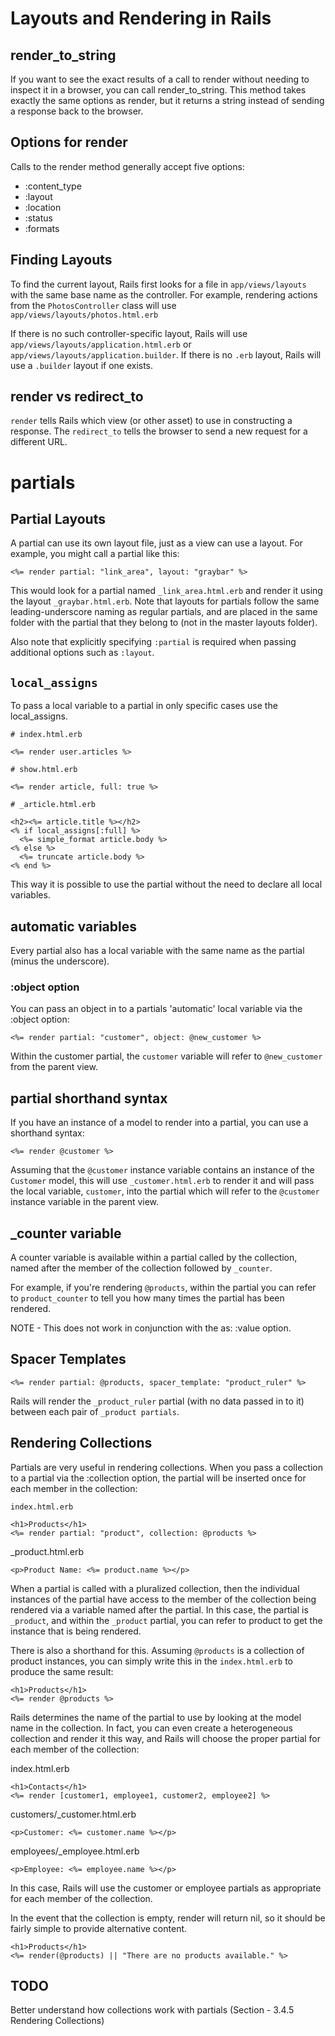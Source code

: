 # Layouts and Rendering in Rails

## render_to_string

If you want to see the exact results of a call to render without needing to inspect it in a browser, you can call render_to_string. This method takes exactly the same options as render, but it returns a string instead of sending a response back to the browser.

## Options for render

Calls to the render method generally accept five options:

- :content_type
- :layout
- :location
- :status
- :formats

## Finding Layouts

To find the current layout, Rails first looks for a file in `app/views/layouts` with the same base name as the controller. For example, rendering actions from the `PhotosController` class will use `app/views/layouts/photos.html.erb`

If there is no such controller-specific layout, Rails will use `app/views/layouts/application.html.erb` or `app/views/layouts/application.builder`. If there is no `.erb` layout, Rails will use a `.builder` layout if one exists.

## render vs redirect_to

`render` tells Rails which view (or other asset) to use in constructing a response. The `redirect_to` tells the browser to send a new request for a different URL.

# partials

## Partial Layouts

A partial can use its own layout file, just as a view can use a layout. For example, you might call a partial like this:

```
<%= render partial: "link_area", layout: "graybar" %>
```

This would look for a partial named `_link_area.html.erb` and render it using the layout `_graybar.html.erb`. Note that layouts for partials follow the same leading-underscore naming as regular partials, and are placed in the same folder with the partial that they belong to (not in the master layouts folder).

Also note that explicitly specifying `:partial` is required when passing additional options such as `:layout`.

## `local_assigns`

To pass a local variable to a partial in only specific cases use the local_assigns.

```
# index.html.erb

<%= render user.articles %>
```

```
# show.html.erb

<%= render article, full: true %>
```

```
# _article.html.erb

<h2><%= article.title %></h2>
<% if local_assigns[:full] %>
  <%= simple_format article.body %>
<% else %>
  <%= truncate article.body %>
<% end %>
```
This way it is possible to use the partial without the need to declare all local variables.


## automatic variables

Every partial also has a local variable with the same name as the partial (minus the underscore).

### :object option

You can pass an object in to a partials 'automatic' local variable via the :object option:

```
<%= render partial: "customer", object: @new_customer %>
```

Within the customer partial, the `customer` variable will refer to `@new_customer` from the parent view.


## partial shorthand syntax

If you have an instance of a model to render into a partial, you can use a shorthand syntax:

```
<%= render @customer %>
```

Assuming that the `@customer` instance variable contains an instance of the `Customer` model, this will use `_customer.html.erb` to render it and will pass the local variable, `customer`, into the partial which will refer to the `@customer` instance variable in the parent view.

## \_counter variable

A counter variable is available within a partial called by the collection, named after the member of the collection followed by `_counter`.

For example, if you're rendering `@products`, within the partial you can refer to `product_counter` to tell you how many times the partial has been rendered.

NOTE - This does not work in conjunction with the  as: :value option.

## Spacer Templates
`<%= render partial: @products, spacer_template: "product_ruler" %>`

Rails will render the `_product_ruler` partial (with no data passed in to it) between each pair of `_product partials`.

## Rendering Collections

Partials are very useful in rendering collections. When you pass a collection to a partial via the :collection option, the partial will be inserted once for each member in the collection:

`index.html.erb`

```
<h1>Products</h1>
<%= render partial: "product", collection: @products %>
```

\_product.html.erb

```
<p>Product Name: <%= product.name %></p>
```

When a partial is called with a pluralized collection, then the individual instances of the partial have access to the member of the collection being rendered via a variable named after the partial. In this case, the partial is `_product`, and within the `_product` partial, you can refer to product to get the instance that is being rendered.

There is also a shorthand for this. Assuming `@products` is a collection of product instances, you can simply write this in the `index.html.erb` to produce the same result:

```
<h1>Products</h1>
<%= render @products %>
```

Rails determines the name of the partial to use by looking at the model name in the collection. In fact, you can even create a heterogeneous collection and render it this way, and Rails will choose the proper partial for each member of the collection:

index.html.erb

```
<h1>Contacts</h1>
<%= render [customer1, employee1, customer2, employee2] %>
```

customers/\_customer.html.erb

```
<p>Customer: <%= customer.name %></p>
```

employees/\_employee.html.erb

```
<p>Employee: <%= employee.name %></p>
```

In this case, Rails will use the customer or employee partials as appropriate for each member of the collection.

In the event that the collection is empty, render will return nil, so it should be fairly simple to provide alternative content.

```
<h1>Products</h1>
<%= render(@products) || "There are no products available." %>
```

## TODO

Better understand how collections work with partials (Section - 3.4.5 Rendering Collections)
